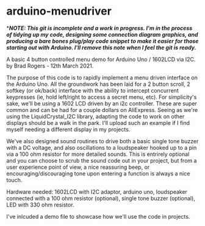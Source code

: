 # arduino-menudriver
****NOTE: This git is incomplete and a work in progress. I'm in the process of tidying up my code, designing some connection diagram graphics, and producing a bare bones plug/play code snippet to make it easier for those starting out with Arduino. I'll remove this note when I feel the git is ready.*** 

A basic 4 button controlled menu demo for Arduino Uno / 1602LCD via I2C. 
by Brad Rogers - 12th March 2021. 

The purpose of this code is to rapidly implement a menu driven interface on the Arduino Uno. All the groundwork has been laid for a 2 button scroll, 2 softkey (or ok/back) interface with the ability to intercept concurrent keypresses (ie, hold left/right to access a secret menu, etc). For simplicity's sake, we'll be using a 1602 LCD driven by an i2c controller. These are super common and can be had for a couple dollars on AliExpress. Seeing as we're using the LiquidCrystal_I2C library, adapting the code to work on other displays should be a walk in the park. I'll upload such an example if I find myself needing a different display in my projects. 

We've also designed sound routines to drive both a basic single tone buzzer with a DC voltage, and also oscillations to a loudspeaker hooked up to a pin via a 100 ohm resistor for more detailed sounds. This is entrirely optional and you can choose to scrub the sound code out in your project, but from a user experience point of view, a nice reassuring beep, or encouraging/discouraging tone upon entering a function is always a nice touch. 

Hardware needed: 1602LCD with I2C adaptor, arduino uno, loudspeaker connected with a 100 ohm resistor (optional), single tone buzzer (optional), LED with 330 ohm resistor. 

I've inlcuded a demo file to showcase how we'll use the code in projects. 
